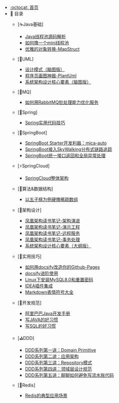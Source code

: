 - [:octocat: 首页](/README)
- :memo: 目录
    - [☕Java基础]
        - [Java线程池源码解析](/Java基础/线程池/Java线程池源码解析.md)    
        - [如何撸一个mini线程池](/Java基础/线程池/如何撸一个mini线程池.md)
        - [优雅的对象转换-MapStruct](/Java基础/OpenLibrary/优雅的对象转换-MapStruct.md)
        
    - [📐UML]
        - [设计模式（脑图版）](/Uml/设计模式（脑图版）.md) 
        - [程序员画图神器-PlantUml](/Uml/程序员画图神器-PlantUml.md) 
        - [系统架构设计核心要素（脑图版）](/Uml/系统架构设计核心要素（脑图版）.md) 
        
    - [🚀MQ]
        - [如何用RabbitMQ批处理能力优化服务](/MQ/如何用RabbitMQ批处理能力优化服务.md) 
        
    - [🍃Spring]
        - [Spring实用代码技巧](/Spring/Spring实用代码技巧.md)
        
    - [💎SpringBoot]
        - [SpringBoot Starter开发利器：mica-auto](/SpringBoot/mica-auto.md)
        - [SpringBoot接入SkyWalking分布式链路追踪](/SpringBoot/SpringBoot接入SkyWalking分布式链路追踪.md)
        - [SpringBoot统一接口返回和全局异常处理](/SpringBoot/SpringBoot统一接口返回和全局异常处理.md)
        
    - [⚡SpringCloud]
        - [SpringCloud整体架构](/SpringCloud/SpringCloud整体架构.md)
    
    - [🔑算法&数据结构]
        - [以五子棋为例硬撸稀疏数组](/Algorithm/以五子棋为例硬撸稀疏数组.md)
        
    - [👑架构设计]
        - [凤凰架构读书笔记-架构演进](/Architecture/凤凰架构读书笔记-架构演进.md)
        - [凤凰架构读书笔记-演示工程](/Architecture/凤凰架构读书笔记-演示工程.md)
        - [凤凰架构读书笔记-远程服务](/Architecture/凤凰架构读书笔记-远程服务.md)
        - [凤凰架构读书笔记-事务处理](/Architecture/凤凰架构读书笔记-事务处理.md)
        - [系统架构设计核心要素（大纲版）](/Architecture/系统架构设计核心要素（大纲版）.md)
        
    - [🔧实用技巧]
        
        - [如何用docsify改造你的Github-Pages](/Skill/如何用docsify改造你的Github-Pages.md)
        - [docsify进阶使用](/Skill/docsify进阶使用.md)
        - [Linux下安装MySQL8.0和重置密码](/Skill/Linux下安装MySQL8.0和重置密码.md)    
        - [IDEA插件集成](/Skill/IDEA插件集成.md)    
        - [Markdown表情符号大全](/Skill/Markdown表情符号大全.md)    
        
    - [📘开发规范]
        - [阿里巴巴Java开发手册](/Specification/阿里巴巴Java开发手册.md)
        - [写JAVA的好习惯](/Specification/写JAVA的好习惯.md)
        - [写SQL的好习惯](/Specification/写SQL的好习惯.md)
    
    - [⛳DDD]
        - [DDD系列第一讲：Domain Primitive](/DDD/DDD系列第一讲：Domain-Primitive.md)
        - [DDD系列第二讲：应用架构](/DDD/DDD系列第二讲：应用架构.md)
        - [DDD系列第三讲：Repository模式](/DDD/DDD系列第三讲：Repository模式.md)
        - [DDD系列第四讲：领域层设计规范](/DDD/DDD系列第四讲：领域层设计规范.md)
        - [DDD系列第五讲：聊聊如何避免写流水账代码](/DDD/DDD系列第五讲：聊聊如何避免写流水账代码.md)
    
    - [🎯Redis]
        - [Redis的典型应用场景](/Redis/Redis的应用场景.md)
        
        